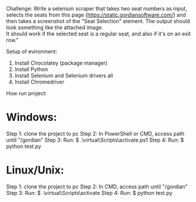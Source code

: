 Challenge: Write a selenium scraper that takes two seat numbers as input,
selects the seats from this page (https://static.gordiansoftware.com/)
and then takes a screenshot of the "Seat Selection" element.
The output should look something like the attached image.  
It should work if the selected seat is a regular seat, and also if it's on an exit row."



Setup of evironment:
1. Install Chocolatey (package manager)
2. Install Python
3. Install Selenium and Selenium drivers all
4. Install Chromedriver

How run project:

# Windows:
Step 1: clone the project to pc
Step 2: In PowerShell or CMD, access path until "/gordian"
Step 3: Run: $ .\virtual\Scripts\activate.ps1
Step 4: Run: $ python test.py

# Linux/Unix:
Step 1: clone the project to pc
Step 2: In CMD, access path until "/gordian"
Step 3: Run: $ .\virtual\Scripts\activate
Step 4: Run: $ python test.py

